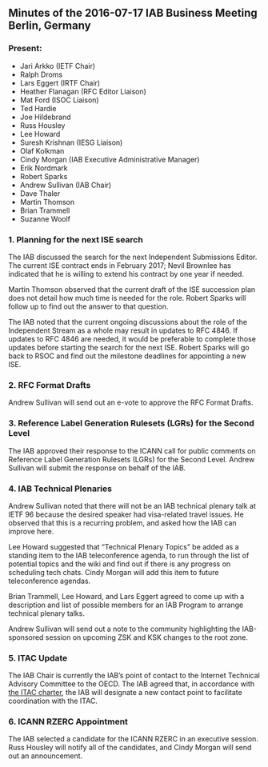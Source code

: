 
Minutes of the 2016-07-17 IAB Business Meeting 
Berlin, Germany
---------------------------------------------------------------


### Present:


* Jari Arkko (IETF Chair)
* Ralph Droms
* Lars Eggert (IRTF Chair)
* Heather Flanagan (RFC Editor Liaison)
* Mat Ford (ISOC Liaison)
* Ted Hardie
* Joe Hildebrand
* Russ Housley
* Lee Howard
* Suresh Krishnan (IESG Liaison)
* Olaf Kolkman
* Cindy Morgan (IAB Executive Administrative Manager)
* Erik Nordmark
* Robert Sparks
* Andrew Sullivan (IAB Chair)
* Dave Thaler
* Martin Thomson
* Brian Trammell
* Suzanne Woolf


### 1. Planning for the next ISE search


The IAB discussed the search for the next Independent Submissions Editor. The current ISE contract ends in February 2017; Nevil Brownlee has indicated that he is willing to extend his contract by one year if needed.


Martin Thomson observed that the current draft of the ISE succession plan does not detail how much time is needed for the role. Robert Sparks will follow up to find out the answer to that question.


The IAB noted that the current ongoing discussions about the role of the Independent Stream as a whole may result in updates to RFC 4846. If updates to RFC 4846 are needed, it would be preferable to complete those updates before starting the search for the next ISE. Robert Sparks will go back to RSOC and find out the milestone deadlines for appointing a new ISE.


### 2. RFC Format Drafts


Andrew Sullivan will send out an e-vote to approve the RFC Format Drafts.


### 3. Reference Label Generation Rulesets (LGRs) for the Second Level


The IAB approved their response to the ICANN call for public comments on Reference Label Generation Rulesets (LGRs) for the Second Level. Andrew Sullivan will submit the response on behalf of the IAB.


### 4. IAB Technical Plenaries


Andrew Sullivan noted that there will not be an IAB technical plenary talk at IETF 96 because the desired speaker had visa-related travel issues. He observed that this is a recurring problem, and asked how the IAB can improve here.


Lee Howard suggested that “Technical Plenary Topics” be added as a standing item to the IAB teleconference agenda, to run through the list of potential topics and the wiki and find out if there is any progress on scheduling tech chats. Cindy Morgan will add this item to future teleconference agendas.


Brian Trammell, Lee Howard, and Lars Eggert agreed to come up with a description and list of possible members for an IAB Program to arrange technical plenary talks.


Andrew Sullivan will send out a note to the community highlighting the IAB-sponsored session on upcoming ZSK and KSK changes to the root zone.


### 5. ITAC Update


The IAB Chair is currently the IAB’s point of contact to the Internet Technical Advisory Committee to the OECD. The IAB agreed that, in accordance with [the ITAC charter](https://www.internetsociety.org/sites/default/files/itac-charter1.pdf), the IAB will designate a new contact point to facilitate coordination with the ITAC.


### 6. ICANN RZERC Appointment


The IAB selected a candidate for the ICANN RZERC in an executive session. Russ Housley will notify all of the candidates, and Cindy Morgan will send out an announcement.


